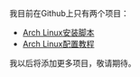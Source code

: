 我目前在Github上只有两个项目：

- [Arch Linux安装脚本](https://github.com/blackteahamburger/My-archlinux-installation-script)
- [Arch Linux配置教程](https://github.com/blackteahamburger/My-archlinux-configuration)

我以后将添加更多项目，敬请期待。
